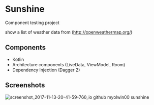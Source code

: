 # Sunshine
  Component testing project
  
  show a list of weather data from (http://openweathermap.org/)

## Components

- Kotlin
- Architecture components (LiveData, ViewModel, Room)
- Dependency Injection (Dagger 2)

## Screenshots
![screenshot_2017-11-13-20-41-59-760_io github myolwin00 sunshine](https://user-images.githubusercontent.com/19741333/32729992-073a3fdc-c8b4-11e7-8730-2fbff659c2f4.png)
